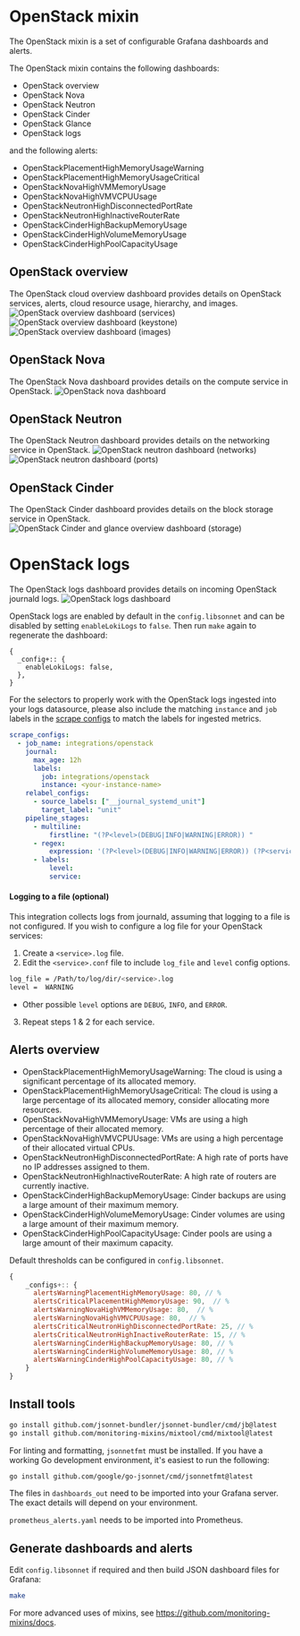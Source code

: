 # OpenStack mixin

The OpenStack mixin is a set of configurable Grafana dashboards and alerts.

The OpenStack mixin contains the following dashboards:

- OpenStack overview
- OpenStack Nova
- OpenStack Neutron
- OpenStack Cinder
- OpenStack Glance
- OpenStack logs

and the following alerts:

- OpenStackPlacementHighMemoryUsageWarning
- OpenStackPlacementHighMemoryUsageCritical
- OpenStackNovaHighVMMemoryUsage
- OpenStackNovaHighVMVCPUUsage
- OpenStackNeutronHighDisconnectedPortRate
- OpenStackNeutronHighInactiveRouterRate
- OpenStackCinderHighBackupMemoryUsage
- OpenStackCinderHighVolumeMemoryUsage
- OpenStackCinderHighPoolCapacityUsage

## OpenStack overview

The OpenStack cloud overview dashboard provides details on OpenStack services, alerts, cloud resource usage, hierarchy, and images.
![OpenStack overview dashboard (services)](https://storage.googleapis.com/grafanalabs-integration-assets/openstack/screenshots/openstack_overview_1.png)
![OpenStack overview dashboard (keystone)](https://storage.googleapis.com/grafanalabs-integration-assets/openstack/screenshots/openstack_overview_2.png)
![OpenStack overview dashboard (images)](https://storage.googleapis.com/grafanalabs-integration-assets/openstack/screenshots/openstack_overview_3.png)

## OpenStack Nova

The OpenStack Nova dashboard provides details on the compute service in OpenStack.
![OpenStack nova dashboard](https://storage.googleapis.com/grafanalabs-integration-assets/openstack/screenshots/openstack_nova.png)

## OpenStack Neutron

The OpenStack Neutron dashboard provides details on the networking service in OpenStack.
![OpenStack neutron dashboard (networks)](https://storage.googleapis.com/grafanalabs-integration-assets/openstack/screenshots/openstack_neutron_1.png)
![OpenStack neutron dashboard (ports)](https://storage.googleapis.com/grafanalabs-integration-assets/openstack/screenshots/openstack_neutron_2.png)

## OpenStack Cinder

The OpenStack Cinder dashboard provides details on the block storage service in OpenStack.
![OpenStack Cinder and glance overview dashboard (storage)](https://storage.googleapis.com/grafanalabs-integration-assets/openstack/screenshots/openstack_cinder.png)

# OpenStack logs

The OpenStack logs dashboard provides details on incoming OpenStack journald logs.
![OpenStack logs dashboard](https://storage.googleapis.com/grafanalabs-integration-assets/openstack/screenshots/openstack_logs.png)

OpenStack logs are enabled by default in the `config.libsonnet` and can be disabled by setting `enableLokiLogs` to `false`. Then run `make` again to regenerate the dashboard:

```
{
  _config+:: {
    enableLokiLogs: false,
  },
}
```

For the selectors to properly work with the OpenStack logs ingested into your logs datasource, please also include the matching `instance` and `job` labels in the [scrape configs](https://grafana.com/docs/loki/latest/clients/promtail/configuration/#scrape_configs) to match the labels for ingested metrics.

```yaml
scrape_configs:
  - job_name: integrations/openstack
    journal:
      max_age: 12h
      labels:
        job: integrations/openstack
        instance: <your-instance-name>
    relabel_configs:
      - source_labels: ["__journal_systemd_unit"]
        target_label: "unit"
    pipeline_stages:
      - multiline:
          firstline: "(?P<level>(DEBUG|INFO|WARNING|ERROR)) "
      - regex:
          expression: '(?P<level>(DEBUG|INFO|WARNING|ERROR)) (?P<service>\w+)[\w|.]+ (\[.*] )(?P<message>.*)'
      - labels:
          level:
          service:
```

#### Logging to a file (optional)

This integration collects logs from journald, assuming that logging to a file is not configured. If you wish to configure a log file for your OpenStack services:

1. Create a `<service>.log` file.
2. Edit the `<service>.conf` file to include `log_file` and `level` config options.

```bash
log_file = /Path/to/log/dir/<service>.log
level =  WARNING
```
- Other possible `level` options are `DEBUG`, `INFO`, and `ERROR`.
3. Repeat steps 1 & 2 for each service.

## Alerts overview

- OpenStackPlacementHighMemoryUsageWarning: The cloud is using a significant percentage of its allocated memory.
- OpenStackPlacementHighMemoryUsageCritical: The cloud is using a large percentage of its allocated memory, consider allocating more resources.
- OpenStackNovaHighVMMemoryUsage: VMs are using a high percentage of their allocated memory.
- OpenStackNovaHighVMVCPUUsage: VMs are using a high percentage of their allocated virtual CPUs.
- OpenStackNeutronHighDisconnectedPortRate: A high rate of ports have no IP addresses assigned to them.
- OpenStackNeutronHighInactiveRouterRate: A high rate of routers are currently inactive.
- OpenStackCinderHighBackupMemoryUsage: Cinder backups are using a large amount of their maximum memory.
- OpenStackCinderHighVolumeMemoryUsage: Cinder volumes are using a large amount of their maximum memory.
- OpenStackCinderHighPoolCapacityUsage: Cinder pools are using a large amount of their maximum capacity.

Default thresholds can be configured in `config.libsonnet`.

```js
{
    _configs+:: {
      alertsWarningPlacementHighMemoryUsage: 80, // %
      alertsCriticalPlacementHighMemoryUsage: 90,  // %
      alertsWarningNovaHighVMMemoryUsage: 80,  // %
      alertsWarningNovaHighVMVCPUUsage: 80,  // %
      alertsCriticalNeutronHighDisconnectedPortRate: 25, // %
      alertsCriticalNeutronHighInactiveRouterRate: 15, // %
      alertsWarningCinderHighBackupMemoryUsage: 80, // %
      alertsWarningCinderHighVolumeMemoryUsage: 80, // %
      alertsWarningCinderHighPoolCapacityUsage: 80, // %
    }
}
```

## Install tools

```bash
go install github.com/jsonnet-bundler/jsonnet-bundler/cmd/jb@latest
go install github.com/monitoring-mixins/mixtool/cmd/mixtool@latest
```

For linting and formatting, `jsonnetfmt` must be installed. If you
have a working Go development environment, it's easiest to run the following:

```bash
go install github.com/google/go-jsonnet/cmd/jsonnetfmt@latest
```

The files in `dashboards_out` need to be imported
into your Grafana server. The exact details will depend on your environment.

`prometheus_alerts.yaml` needs to be imported into Prometheus.

## Generate dashboards and alerts

Edit `config.libsonnet` if required and then build JSON dashboard files for Grafana:

```bash
make
```

For more advanced uses of mixins, see
https://github.com/monitoring-mixins/docs.
